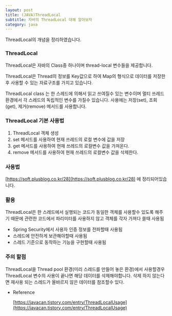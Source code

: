 ```yaml
---
layout: post
title: (JAVA)ThreadLocal
subtitle: 자바의 ThreadLocal 대해 알아보자
category: java
---
```


ThreadLocal의 개념을 정리하였습니다.

### ThreadLocal

ThreadLocal은 자바의 Class중 하나이며 thread-local 변수들을 제공합니다.

ThreadLocal은 Thread의 정보를 Key값으로 하여 Map의 형식으로 데이터를 저장한후 사용할 수 있는 자료구조를 가지고 있습니다.

ThreadLocal class 는 한 스레드에 의해서 읽고 쓰여질수 있는 변수이며 멀티 쓰레드 환경에서 각 스레드의 독립적인 변수를 가질수 있습니다.  사용에는 저장(set), 조회(get), 제거(remove) 메서드를 사용합니다.

### ThreadLocal 기본 사용법

1. ThreadLocal 객체 생성
2. set 메서드를 사용하여 현재 쓰레드의 로컬 변수에 값을 저장
3. get 메서드를 사용하여 현재 쓰레드의 로컬변수 값을 가져온다.
4. remove 메서드를 사용하여 현재 쓰레드의 로컬변수 값을 삭제한다.

### 사용법

[https://soft.plusblog.co.kr/28](https://soft.plusblog.co.kr/28) 에 정리되어있습니다.

### 활용

ThreadLocal은 한 스레드에서 실행되는 코드가 동일한 객체를 사용할수 있도록 해주기 때문에 관련한 코드에서 파리미터를 사용하지 않고 객체를 각자 가져다 쓸때 사용됨

- Spring Security에서 사용자 인증 정보를 전파할때 사용됨
- 스레드에 안전하게 보관해야할때 사용됨
- 스레드 기준으로 동작하는 기능을 구현할때 사용됨

### 주의 할점

ThreadLocal을 Thread pool 환경(미리 스레드를 만들어 놓은 환경)에서 사용할경우 ThreadLocal 변수의 사용이 끝나면 해당 데이터를 삭제해야합니다. 삭제 하지 않는다면 재사용 되는 스레드가 올바르지 않은 데이터를 참조할수 있다.

- Reference

    [https://javacan.tistory.com/entry/ThreadLocalUsage](https://javacan.tistory.com/entry/ThreadLocalUsage)

